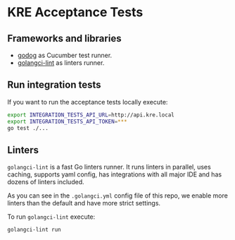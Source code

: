 # KRE Acceptance Tests

## Frameworks and libraries

- [godog](https://github.com/cucumber/godog) as Cucumber test runner.
- [golangci-lint](https://golangci-lint.run/) as linters runner.

## Run integration tests

If you want to run the acceptance tests locally execute:

```sh
export INTEGRATION_TESTS_API_URL=http://api.kre.local
export INTEGRATION_TESTS_API_TOKEN=***
go test ./...
```

## Linters

`golangci-lint` is a fast Go linters runner. It runs linters in parallel, uses caching, supports yaml config, has
integrations with all major IDE and has dozens of linters included.

As you can see in the `.golangci.yml` config file of this repo, we enable more linters than the default and
have more strict settings.

To run `golangci-lint` execute:
```
golangci-lint run
```
